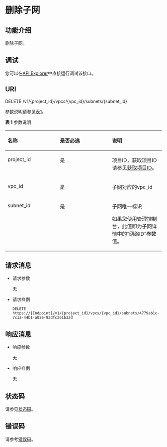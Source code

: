 # 删除子网<a name="vpc_subnet01_0005"></a>

## 功能介绍<a name="section36031167"></a>

删除子网。

## 调试<a name="section1062181918110"></a>

您可以在[API Explorer](https://apiexplorer.developer.huaweicloud.com/apiexplorer/doc?product=VPC&version=v2&api=DeleteSubnet)中直接运行调试该接口。

## URI<a name="section55845053"></a>

DELETE /v1/\{project\_id\}/vpcs/\{vpc\_id\}/subnets/\{subnet\_id\}

参数说明请参见[表1](#table23279683)。

**表 1**  参数说明

<a name="table23279683"></a>
<table><thead align="left"><tr id="row57883273"><th class="cellrowborder" valign="top" width="33.33333333333333%" id="mcps1.2.4.1.1"><p id="p58033516"><a name="p58033516"></a><a name="p58033516"></a>名称</p>
</th>
<th class="cellrowborder" valign="top" width="33.33333333333333%" id="mcps1.2.4.1.2"><p id="p3094327"><a name="p3094327"></a><a name="p3094327"></a>是否必选</p>
</th>
<th class="cellrowborder" valign="top" width="33.33333333333333%" id="mcps1.2.4.1.3"><p id="p49313939"><a name="p49313939"></a><a name="p49313939"></a>说明</p>
</th>
</tr>
</thead>
<tbody><tr id="row35006119"><td class="cellrowborder" valign="top" width="33.33333333333333%" headers="mcps1.2.4.1.1 "><p id="p16923420"><a name="p16923420"></a><a name="p16923420"></a>project_id</p>
</td>
<td class="cellrowborder" valign="top" width="33.33333333333333%" headers="mcps1.2.4.1.2 "><p id="p28619802"><a name="p28619802"></a><a name="p28619802"></a>是</p>
</td>
<td class="cellrowborder" valign="top" width="33.33333333333333%" headers="mcps1.2.4.1.3 "><p id="p10487112"><a name="p10487112"></a><a name="p10487112"></a>项目ID，获取项目ID请参见<a href="获取项目ID.md">获取项目ID</a>。</p>
</td>
</tr>
<tr id="row29689498122133"><td class="cellrowborder" valign="top" width="33.33333333333333%" headers="mcps1.2.4.1.1 "><p id="p37198247122136"><a name="p37198247122136"></a><a name="p37198247122136"></a>vpc_id</p>
</td>
<td class="cellrowborder" valign="top" width="33.33333333333333%" headers="mcps1.2.4.1.2 "><p id="p60268063122136"><a name="p60268063122136"></a><a name="p60268063122136"></a>是</p>
</td>
<td class="cellrowborder" valign="top" width="33.33333333333333%" headers="mcps1.2.4.1.3 "><p id="p49874919122136"><a name="p49874919122136"></a><a name="p49874919122136"></a>子网对应的vpc_id</p>
</td>
</tr>
<tr id="row60087944"><td class="cellrowborder" valign="top" width="33.33333333333333%" headers="mcps1.2.4.1.1 "><p id="p35285314"><a name="p35285314"></a><a name="p35285314"></a>subnet_id</p>
</td>
<td class="cellrowborder" valign="top" width="33.33333333333333%" headers="mcps1.2.4.1.2 "><p id="p39538176"><a name="p39538176"></a><a name="p39538176"></a>是</p>
</td>
<td class="cellrowborder" valign="top" width="33.33333333333333%" headers="mcps1.2.4.1.3 "><p id="p48475691"><a name="p48475691"></a><a name="p48475691"></a>子网唯一标识</p>
<p id="p11767182811447"><a name="p11767182811447"></a><a name="p11767182811447"></a>如果您使用管理控制台，此值即为子网详情中的“网络ID”参数值。</p>
</td>
</tr>
</tbody>
</table>

## 请求消息<a name="section32843429"></a>

-   请求参数

    无

-   请求样例

    ```
    DELETE https://{Endpoint}/v1/{project_id}/vpcs/{vpc_id}/subnets/4779ab1c-7c1a-44b1-a02e-93dfc361b32d
    ```


## 响应消息<a name="section27155410"></a>

-   响应参数

    无

-   响应样例

    无


## 状态码<a name="section31981619"></a>

请参见[状态码](状态码.md)。

## 错误码<a name="section85821649202813"></a>

请参考[错误码](错误码.md)。

